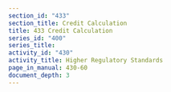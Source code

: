 ```yaml
---
section_id: "433"
section_title: Credit Calculation
title: 433 Credit Calculation
series_id: "400"
series_title: 
activity_id: "430"
activity_title: Higher Regulatory Standards
page_in_manual: 430-60
document_depth: 3
---
```

